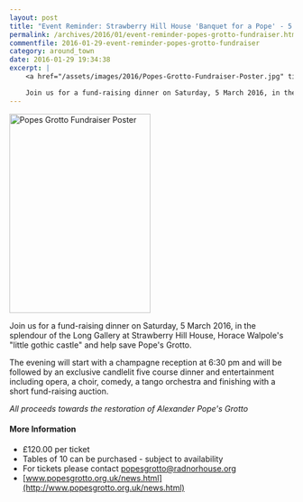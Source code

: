 ```yaml
---
layout: post
title: "Event Reminder: Strawberry Hill House 'Banquet for a Pope' - 5 March 2016"
permalink: /archives/2016/01/event-reminder-popes-grotto-fundraiser.html
commentfile: 2016-01-29-event-reminder-popes-grotto-fundraiser
category: around_town
date: 2016-01-29 19:34:38
excerpt: |
    <a href="/assets/images/2016/Popes-Grotto-Fundraiser-Poster.jpg" title="See larger version of - Popes Grotto Fundraiser Poster"><img src="/assets/images/2016/Popes-Grotto-Fundraiser-Poster_thumb.jpg" width="150" height="212" alt="Popes Grotto Fundraiser Poster" class="right" /></a>

    Join us for a fund-raising dinner on Saturday, 5 March 2016, in the splendour of the Long Gallery at Strawberry Hill House, Horace Walpole's "little gothic castle" and help save Pope's Grotto.
---
```


<a href="/assets/images/2016/Popes-Grotto-Fundraiser-Poster.jpg" title="See larger version of - Popes Grotto Fundraiser Poster"><img src="/assets/images/2016/Popes-Grotto-Fundraiser-Poster_thumb.jpg" width="250" height="353" alt="Popes Grotto Fundraiser Poster" class="right" /></a>

Join us for a fund-raising dinner on Saturday, 5 March 2016, in the splendour of the Long Gallery at Strawberry Hill House, Horace Walpole's "little gothic castle" and help save Pope's Grotto.

The evening will start with a champagne reception at 6:30 pm and will be followed by an exclusive candlelit five course dinner and entertainment including opera, a choir, comedy, a tango orchestra and finishing with a short fund-raising auction.

*All proceeds towards the restoration of Alexander Pope's Grotto*

#### More Information

-   £120.00 per ticket
-   Tables of 10 can be purchased - subject to availability
-   For tickets please contact <popesgrotto@radnorhouse.org>
-   [www.popesgrotto.org.uk/news.html](http://www.popesgrotto.org.uk/news.html)
